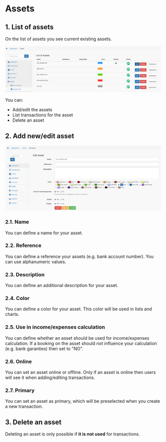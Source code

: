 # Assets

## 1. List of assets

On the list of assets you see current existing assets.

![List of assets](../../.gitbook/assets/en_assets.png)

You can:

* Add/edit the assets
* List transactions for the asset
* Delete an asset

## 2. Add new/edit asset

![Creation of new asset](../../.gitbook/assets/en_assets_edit.png)

### 2.1. Name

You can define a name for your asset.

### 2.2. Reference

You can define a reference your assets (e.g. bank account number). You can use alphanumeric values.

### 2.3. Description

You can define an additional description for your asset.

### 2.4. Color

You can define a color for your asset. This color will be used in lists and charts.

### 2.5. Use in income/expenses calculation

You can define whether an asset should be used for income/expenses calculation.
If a booking on the asset should not influence your calculation (e.g. bank garanties) then set to "NO".

### 2.6. Online

You can set an asset online or offline. Only if an asset is online then users will see it when adding/editing transactions.

### 2.7. Primary

You can set an asset as primary, which will be preselected when you create a new transaction.

## 3. Delete an asset

Deleting an asset is only possible if **it is not used** for transactions.
